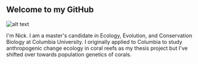 ## Welcome to my GitHub

![alt text](https://scontent-iad3-1.xx.fbcdn.net/v/t1.0-9/11427867_379917348878006_7770431829075985342_n.jpg "Description goes here")

I'm Nick. I am a master's candidate in Ecology, Evolution, and Conservation Biology at Columbia University. I originally applied to Columbia to study anthropogenic change ecology in coral reefs as my thesis project but I've shifted over towards population genetics of corals.
